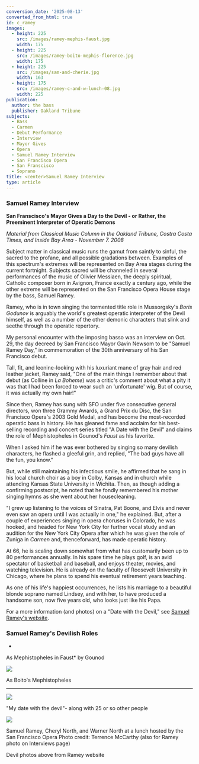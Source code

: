 ```yaml
---
conversion_date: '2025-08-13'
converted_from_html: true
id: c_ramey
images:
  - height: 225
    src: /images/ramey-mephis-faust.jpg
    width: 175
  - height: 225
    src: /images/ramey-boito-mephis-florence.jpg
    width: 175
  - height: 225
    src: /images/sam-and-cherie.jpg
    width: 163
  - height: 175
    src: /images/ramey-c-and-w-lunch-08.jpg
    width: 225
publication:
  author: the bass
  publisher: Oakland Tribune
subjects:
  - Bass
  - Carmen
  - Debut Performance
  - Interview
  - Mayor Gives
  - Opera
  - Samuel Ramey Interview
  - San Francisco Opera
  - San Franscisco
  - Soprano
title: <center>Samuel Ramey Interview
type: article
---
```


### Samuel Ramey Interview

**San Franscisco's Mayor Gives a Day to the Devil - or Rather, the Preeminent Interpreter of Operatic Demons**

*Material from Classical Music Column in the Oakland Tribune, Costra Costa Times, and Inside Bay Area - November 7. 2008*

Subject matter in classical music runs the gamut from saintly to sinful, the sacred to the profane, and all possible gradations between. Examples of this spectrum's extremes will be represented on Bay Area stages during the current fortnight. Subjects sacred will be channeled in several performances of the music of Olivier Messiaen, the deeply spiritual, Catholic composer born in Avignon, France exactly a century ago, while the other extreme will be represented on the San Francisco Opera House stage by the bass, Samuel Ramey.

 Ramey, who is in town singing the tormented title role in Mussorgsky's *Boris Godunov* is arguably the world's greatest operatic interpreter of the Devil himself, as well as a number of the other demonic characters that slink and seethe through the operatic repertory.

 My personal encounter with the imposing basso was an interview on Oct. 29, the day decreed by San Francisco Mayor Gavin Newsom to be "Samuel Ramey Day," in commemoration of the 30th anniversary of his San Francisco debut.

 Tall, fit, and leonine-looking with his luxuriant mane of gray hair and red leather jacket, Ramey said, "One of the main things I remember about that debut (as Colline in *La Boheme*) was a critic's comment about what a pity it was that I had been forced to wear such an 'unfortunate' wig. But of course, it was actually my own hair!"

 Since then, Ramey has sung with SFO under five consecutive general directors, won three Grammy Awards, a Grand Prix du Disc, the San Francisco Opera's 2003 Gold Medal, and has become the most-recorded operatic bass in history. He has gleaned fame and acclaim for his best-selling recording and concert series titled "A Date with the Devil" and claims the role of Mephistopheles in Gounod's *Faust* as his favorite.

 When I asked him if he was ever bothered by singing so many devilish characters, he flashed a gleeful grin, and replied, "The bad guys have all the fun, you know."

 But, while still maintaining his infectious smile, he affirmed that he sang in his local church choir as a boy in Colby, Kansas and in church while attending Kansas State University in Wichita. Then, as though adding a confirming postscript, he noted that he fondly remembered his mother singing hymns as she went about her housecleaning.

 "I grew up listening to the voices of Sinatra, Pat Boone, and Elvis and never even saw an opera until I was actually in one," he explained. But, after a couple of experiences singing in opera choruses in Colorado, he was hooked, and headed for New York City for further vocal study and an audition for the New York City Opera after which he was given the role of Zuniga in *Carmen* and, thenceforward, has made operatic history.

 At 66, he is scaling down somewhat from what has customarily been up to 80 performances annually. In his spare time he plays golf, is an avid spectator of basketball and baseball, and enjoys theater, movies, and watching television. He is already on the faculty of Roosevelt University in Chicago, where he plans to spend his eventual retirement years teaching.

 As one of his life's happiest occurrences, he lists his marriage to a beautiful blonde soprano named Lindsey, and with her, to have produced a handsome son, now five years old, who looks just like his Papa.

For a more information (and photos) on a "Date with the Devil," see [Samuel Ramey's website](http://www.samuelramey.com/).

### Samuel Ramey's Devilish Roles

*

As Mephistopheles in Faust* by Gounod

![](/images/ramey-boito-mephis-florence.jpg)

As Boito's Mephistopheles

*******

![](/images/sam-and-cherie.jpg)

"My date with the devil"- along with 25 or so other people

![](/images/ramey-c-and-w-lunch-08.jpg)

Samuel Ramey, Cheryl North, and Warner North at a lunch hosted by the San Francisco Opera
Photo credit: Terrence McCarthy
 (also for Ramey photo on Interviews page)

Devil photos above from Ramey website

